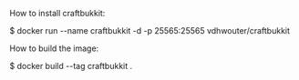 How to install craftbukkit:

$ docker run --name craftbukkit -d -p 25565:25565 vdhwouter/craftbukkit

How to build the image:

$ docker build --tag craftbukkit .
